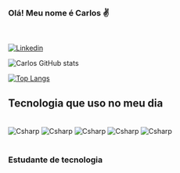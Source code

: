 ### Olá! Meu nome é Carlos ✌
<br>

[![Linkedin](https://img.shields.io/badge/LinkedIn-0077B5?style=for-the-badge&logo=linkedin&logoColor=white)](https://www.linkedin.com/in/carlos-henrique-655a921a7/)

![Carlos GitHub stats](https://github-readme-stats.vercel.app/api?username=rickcarloz&show_icons=true&theme=dracula)


[![Top Langs](https://github-readme-stats.vercel.app/api/top-langs/?username=rickcarloz)](https://github.com/rickcarloz/github-readme-stats)


## Tecnologia que uso no meu dia

<div style="display: inline_block"><br/>
   <img align="center" alt= "Csharp" src="https://img.shields.io/badge/HTML5-E34F26?style=for-the-badge&logo=html5&logoColor=white">
    <img align="center" alt= "Csharp" src="https://img.shields.io/badge/CSS3-1572B6?style=for-the-badge&logo=css3&logoColor=white">
    <img align="center" alt= "Csharp" src="https://img.shields.io/badge/JavaScript-F7DF1E?style=for-the-badge&logo=javascript&logoColor=black">
    <img align="center" alt= "Csharp" src="https://img.shields.io/badge/MySQL-005C84?style=for-the-badge&logo=mysql&logoColor=white">
    <img align="center" alt= "Csharp" src="https://img.shields.io/badge/C%23-239120?style=for-the-badge&logo=c-sharp&logoColor=white">
</div>

<br>

### Estudante de tecnologia

